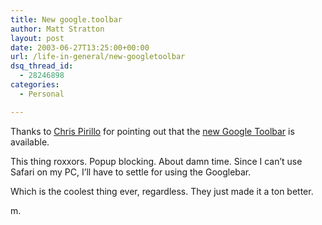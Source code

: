 ```yaml
---
title: New google.toolbar
author: Matt Stratton
layout: post
date: 2003-06-27T13:25:00+00:00
url: /life-in-general/new-googletoolbar
dsq_thread_id:
  - 28246898
categories:
  - Personal

---
```

Thanks to [Chris Pirillo][1] for pointing out that the [new Google Toolbar][2] is available.

This thing roxxors. Popup blocking. About damn time. Since I can&#8217;t use Safari on my PC, I&#8217;ll have to settle for using the Googlebar.

Which is the coolest thing ever, regardless. They just made it a ton better.

m.

 [1]: http://chris.pirillo.com/secret/
 [2]: http://toolbar.google.com/index-beta.php